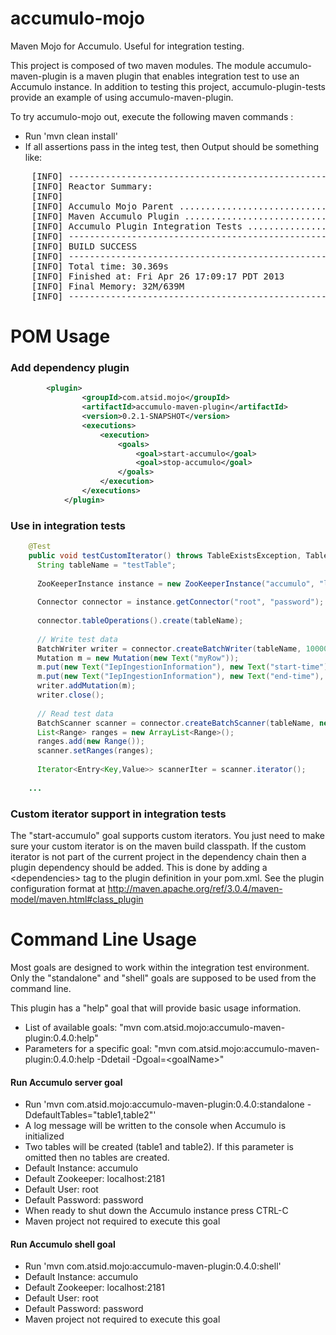 accumulo-mojo
=============

Maven Mojo for Accumulo.  Useful for integration testing.

This project is composed of two maven modules.  The module accumulo-maven-plugin is a maven plugin that enables integration test to use an Accumulo instance.  In addition to testing this project, accumulo-plugin-tests provide an example of using accumulo-maven-plugin.

To try accumulo-mojo out, execute the following maven commands :

 * Run 'mvn clean install'  
 * If all assertions pass in the integ test, then Output should be something like:
 
<pre>
	[INFO] ------------------------------------------------------------------------
	[INFO] Reactor Summary:
	[INFO] 
	[INFO] Accumulo Mojo Parent .............................. SUCCESS [0.509s]
	[INFO] Maven Accumulo Plugin ............................. SUCCESS [3.693s]
	[INFO] Accumulo Plugin Integration Tests ................. SUCCESS [25.665s]
	[INFO] ------------------------------------------------------------------------
	[INFO] BUILD SUCCESS
	[INFO] ------------------------------------------------------------------------
	[INFO] Total time: 30.369s
	[INFO] Finished at: Fri Apr 26 17:09:17 PDT 2013
	[INFO] Final Memory: 32M/639M
	[INFO] ------------------------------------------------------------------------
</pre>

POM Usage
=============

### Add dependency plugin

```xml
  		<plugin>
				<groupId>com.atsid.mojo</groupId>
				<artifactId>accumulo-maven-plugin</artifactId>
				<version>0.2.1-SNAPSHOT</version>
				<executions>
					<execution>
						<goals>
							<goal>start-accumulo</goal>
							<goal>stop-accumulo</goal>
						</goals>
					</execution>
				</executions>
			</plugin>
```
      
### Use in integration tests

  
```java
    @Test
    public void testCustomIterator() throws TableExistsException, TableNotFoundException, IOException, AccumuloException, AccumuloSecurityException {
      String tableName = "testTable";
    
      ZooKeeperInstance instance = new ZooKeeperInstance("accumulo", "localhost:2181");
    
      Connector connector = instance.getConnector("root", "password");
    
      connector.tableOperations().create(tableName);
    
      // Write test data
      BatchWriter writer = connector.createBatchWriter(tableName, 10000L, 1000L, 4);
      Mutation m = new Mutation(new Text("myRow"));
      m.put(new Text("IepIngestionInformation"), new Text("start-time"), new Value("SomeValue".getBytes()));
      m.put(new Text("IepIngestionInformation"), new Text("end-time"), new Value("SecondValue".getBytes()));
      writer.addMutation(m);
      writer.close();
    
      // Read test data
      BatchScanner scanner = connector.createBatchScanner(tableName, new Authorizations(), 1);
      List<Range> ranges = new ArrayList<Range>();
      ranges.add(new Range());
      scanner.setRanges(ranges);
     
      Iterator<Entry<Key,Value>> scannerIter = scanner.iterator();
    
    ...

```

### Custom iterator support in integration tests

The "start-accumulo" goal supports custom iterators.  You just need to make sure your custom iterator is on the maven build classpath.  If the custom iterator is not part of the current project in the dependency chain then a plugin dependency should be added.  This is done by adding a &lt;dependencies&gt; tag to the plugin definition in your pom.xml.  See the plugin configuration format at http://maven.apache.org/ref/3.0.4/maven-model/maven.html#class_plugin


Command Line Usage
=============

Most goals are designed to work within the integration test environment.  Only the "standalone" and "shell" goals are supposed to be used from the command line.

This plugin has a "help" goal that will provide basic usage information.
 * List of available goals: "mvn com.atsid.mojo:accumulo-maven-plugin:0.4.0:help"
 * Parameters for a specific goal: "mvn com.atsid.mojo:accumulo-maven-plugin:0.4.0:help -Ddetail -Dgoal=&lt;goalName&gt;"

#### Run Accumulo server goal
 * Run 'mvn com.atsid.mojo:accumulo-maven-plugin:0.4.0:standalone -DdefaultTables="table1,table2"'
 * A log message will be written to the console when Accumulo is initialized
 * Two tables will be created (table1 and table2).  If this parameter is omitted then no tables are created.
 * Default Instance: accumulo
 * Default Zookeeper: localhost:2181
 * Default User: root
 * Default Password: password
 * When ready to shut down the Accumulo instance press CTRL-C
 * Maven project not required to execute this goal

#### Run Accumulo shell goal
 * Run 'mvn com.atsid.mojo:accumulo-maven-plugin:0.4.0:shell'
 * Default Instance: accumulo
 * Default Zookeeper: localhost:2181
 * Default User: root
 * Default Password: password
 * Maven project not required to execute this goal
